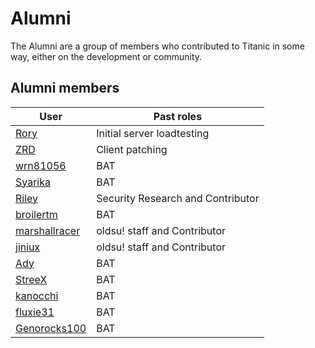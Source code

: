 # Alumni

The Alumni are a group of members who contributed to Titanic in some way, either on the development or community.

## Alumni members

User | Past roles
---|---
[Rory](https://osu.titanic.sh/u/9) | Initial server loadtesting
[ZRD](https://osu.titanic.sh/u/277) | Client patching
[wrn81056](https://osu.titanic.sh/u/645) | BAT
[Syarika](https://osu.titanic.sh/u/1730) | BAT
[Riley](https://osu.titanic.sh/u/2464) | Security Research and Contributor
[broilertm](https://osu.titanic.sh/u/989) | BAT
[marshallracer](https://osu.titanic.sh/u/2371) | oldsu! staff and Contributor
[jiniux](https://osu.titanic.sh/u/2398) | oldsu! staff and Contributor
[Ady](https://osu.titanic.sh/u/821) | BAT
[StreeX](https://osu.titanic.sh/u/67) | BAT
[kanocchi](https://osu.titanic.sh/u/943) | BAT
[fluxie31](https://osu.titanic.sh/u/517) | BAT
[Genorocks100](https://osu.titanic.sh/u/1853) | BAT

